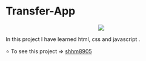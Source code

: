 # Transfer-App

<p align="center">
  <img src="https://github.com/shhm8905/Transfer-App/blob/master/transfer1.png" />
</p>

In this project I have learned html, css and javascript .

⭐️ To see this project => [shhm8905](https://shhm8905.github.io/transfer-app/)
